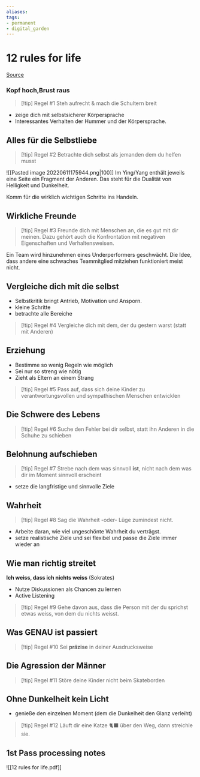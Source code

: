 ```yaml
---
aliases: 
tags: 
- permanent
- digital_garden
---
```

# 12 rules for life
[Source](https://www.blinkist.com/en/nc/browse/books/12-rules-for-life-de?r=1&st=12+rules)

### Kopf hoch,Brust raus

> [!tip] Regel #1
> Steh aufrecht & mach die Schultern breit

+ zeige dich mit selbstsicherer Körpersprache
+ Interessantes Verhalten der Hummer und der Körpersprache.

## Alles für die Selbstliebe

> [!tip] Regel #2
> Betrachte dich selbst als jemanden dem du helfen musst

![[Pasted image 20220611175944.png|100]]
Im Ying/Yang enthält jeweils eine Seite ein Fragment der Anderen. Das steht für die Dualität von Helligkeit und Dunkelheit.

Komm für die wirklich wichtigen Schritte ins Handeln.

## Wirkliche Freunde

> [!tip] Regel #3
> Freunde dich mit Menschen an, die es gut mit dir meinen.
> Dazu gehört auch die Konfrontation mit negativen Eigenschaften und Verhaltensweisen.

Ein Team wird hinzunehmen eines Underperformers geschwächt. Die Idee, dass andere eine schwaches Teammitglied mitziehen funktioniert meist nicht.
## Vergleiche dich mit die selbst
+ Selbstkritik bringt Antrieb, Motivation und Ansporn.
+ kleine Schritte
+ betrachte alle Bereiche

> [!tip] Regel #4
> Vergleiche dich mit dem, der du gestern warst (statt mit Anderen)


## Erziehung
+ Bestimme so wenig Regeln wie möglich
+ Sei nur so streng wie nötig
+ Zieht als Eltern an einem Strang


> [!tip] Regel #5
> Pass auf, dass sich deine Kinder zu verantwortungsvollen und sympathischen Menschen entwicklen

## Die Schwere des Lebens
> [!tip] Regel #6
> Suche den Fehler bei dir selbst, statt ihn Anderen in die Schuhe zu schieben

## Belohnung aufschieben
> [!tip] Regel #7
> Strebe nach dem was sinnvoll **ist**, nicht nach dem was dir im Moment sinnvoll erscheint

+ setze die langfristige und sinnvolle Ziele

## Wahrheit
> [!tip] Regel #8
> Sag die Wahrheit -oder- Lüge zumindest nicht.

+ Arbeite daran, wie viel ungeschönte Wahrheit du verträgst.
+ setze realistische Ziele und sei flexibel und passe die Ziele immer wieder an

## Wie man richtig streitet
**Ich weiss, dass ich nichts weiss** (Sokrates)

+ Nutze Diskussionen als Chancen zu lernen
+ Active Listening

> [!tip] Regel #9
> Gehe davon aus, dass die Person mit der du sprichst etwas weiss, von dem du nichts weisst.

## Was GENAU ist passiert
> [!tip] Regel #10
> Sei **präzise** in deiner Ausdrucksweise

## Die Agression der Männer
> [!tip] Regel #11
> Störe deine Kinder nicht beim Skateborden

## Ohne Dunkelheit kein Licht
+ genieße den einzelnen Moment (dem die Dunkelheit den Glanz verleiht)

> [!tip] Regel #12
> Läuft dir eine Katze 🐈‍⬛  über den Weg, dann streichle sie.
> 

## 1st Pass processing notes
![[12 rules for life.pdf]]